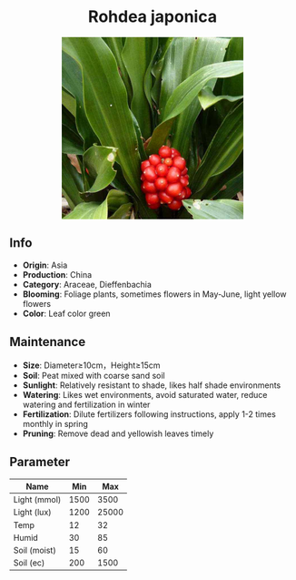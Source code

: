 <h1 align='center'>Rohdea japonica</h1>
<p align="center">
    <img 
        align='center'
        width='320'
        src="../images/rohdea japonica.png" 
        alt='Rohdea japonica' />
</p>

## Info

 - **Origin**: Asia
 - **Production**: China
 - **Category**: Araceae, Dieffenbachia
 - **Blooming**: Foliage plants, sometimes flowers in May-June, light yellow flowers
 - **Color**: Leaf color green

## Maintenance

 - **Size**: Diameter≥10cm，Height≥15cm
 - **Soil**: Peat mixed with coarse sand soil
 - **Sunlight**: Relatively resistant to shade, likes half shade environments
 - **Watering**: Likes wet environments, avoid saturated water, reduce watering and fertilization in winter
 - **Fertilization**: Dilute fertilizers following instructions,  apply 1-2 times monthly in spring
 - **Pruning**: Remove dead and yellowish leaves timely

## Parameter

| Name         | Min  | Max   |
|--------------|------|-------|
| Light (mmol) | 1500 | 3500  |
| Light (lux)  | 1200 | 25000 |
| Temp         | 12    | 32    |
| Humid        | 30   | 85    |
| Soil (moist) | 15   | 60    |
| Soil (ec)    | 200  | 1500  |